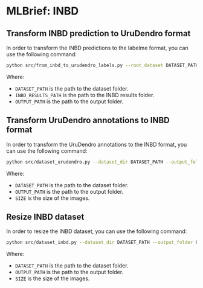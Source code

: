 # MLBrief: INBD


##


## Transform INBD prediction to UruDendro format
In order to transform the INBD predictions to the labelme format, you can use the following command:
```bash
python src/from_inbd_to_urudendro_labels.py --root_dataset DATASET_PATH --root_inbd_results INBD_RESULTS_PATH --output OUTPUT_PATH
```

Where:
- `DATASET_PATH` is the path to the dataset folder.
- `INBD_RESULTS_PATH` is the path to the INBD results folder.
- `OUTPUT_PATH` is the path to the output folder.

## Transform UruDendro annotations to INBD format
In order to transform the UruDendro annotations to the INBD format, you can use the following command:
```bash
python src/dataset_urudendro.py --dataset_dir DATASET_PATH --output_folder OUTPUT_PATH --size SIZE
```

Where:
- `DATASET_PATH` is the path to the dataset folder.
- `OUTPUT_PATH` is the path to the output folder.
- `SIZE` is the size of the images.

## Resize INBD dataset
In order to resize the INBD dataset, you can use the following command:
```bash
python src/dataset_inbd.py --dataset_dir DATASET_PATH --output_folder OUTPUT_PATH --size SIZE
```

Where:
- `DATASET_PATH` is the path to the dataset folder.
- `OUTPUT_PATH` is the path to the output folder.
- `SIZE` is the size of the images.


